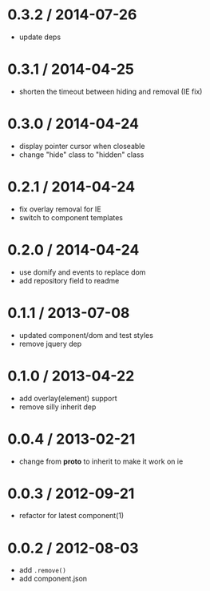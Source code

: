 
0.3.2 / 2014-07-26
==================

 * update deps

0.3.1 / 2014-04-25
==================

 * shorten the timeout between hiding and removal (IE fix)

0.3.0 / 2014-04-24
==================

 * display pointer cursor when closeable
 * change "hide" class to "hidden" class

0.2.1 / 2014-04-24
==================

 * fix overlay removal for IE
 * switch to component templates

0.2.0 / 2014-04-24
==================

 * use domify and events to replace dom
 * add repository field to readme

0.1.1 / 2013-07-08 
==================

 * updated component/dom and test styles
 * remove jquery dep

0.1.0 / 2013-04-22 
==================

  * add overlay(element) support
  * remove silly inherit dep

0.0.4 / 2013-02-21 
==================

  * change from __proto__ to inherit to make it work on ie

0.0.3 / 2012-09-21 
==================

  * refactor for latest component(1)

0.0.2 / 2012-08-03 
==================

  * add `.remove()`
  * add component.json
